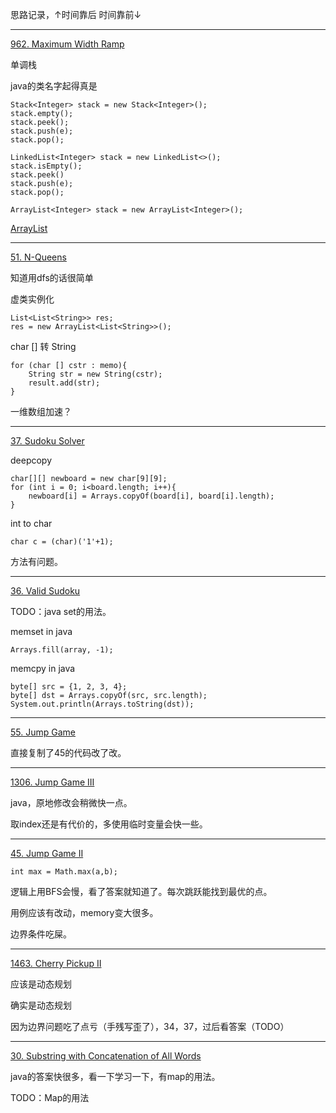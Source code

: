 思路记录，↑时间靠后 时间靠前↓

----

[962. Maximum Width Ramp](https://leetcode.com/problems/maximum-width-ramp/)

单调栈

java的类名字起得真是

    Stack<Integer> stack = new Stack<Integer>();
    stack.empty();
    stack.peek();
    stack.push(e);
    stack.pop();

    LinkedList<Integer> stack = new LinkedList<>();
    stack.isEmpty();
    stack.peek()
    stack.push(e);
    stack.pop();

    ArrayList<Integer> stack = new ArrayList<Integer>();

[ArrayList](https://www.w3schools.com/java/java_arraylist.asp)

----

[51. N-Queens](https://leetcode.com/problems/n-queens/)

知道用dfs的话很简单

虚类实例化

    List<List<String>> res;
    res = new ArrayList<List<String>>();

char [] 转 String

    for (char [] cstr : memo){
        String str = new String(cstr);
        result.add(str);
    }

一维数组加速？

----
[37. Sudoku Solver](https://leetcode.com/problems/sudoku-solver/)

deepcopy

    char[][] newboard = new char[9][9];
    for (int i = 0; i<board.length; i++){
        newboard[i] = Arrays.copyOf(board[i], board[i].length);
    }

int to char

    char c = (char)('1'+1);

方法有问题。

----
[36. Valid Sudoku](https://leetcode.com/problems/valid-sudoku/)

TODO：java set的用法。

memset in java

    Arrays.fill(array, -1);

memcpy in java

    byte[] src = {1, 2, 3, 4};
    byte[] dst = Arrays.copyOf(src, src.length);
    System.out.println(Arrays.toString(dst));
----

[55. Jump Game](https://leetcode.com/problems/jump-game/)

直接复制了45的代码改了改。

----

[1306. Jump Game III](https://leetcode.com/problems/jump-game-iii/)

java，原地修改会稍微快一点。

取index还是有代价的，多使用临时变量会快一些。

----

[45. Jump Game II](https://leetcode.com/problems/jump-game-ii/)

    int max = Math.max(a,b);

逻辑上用BFS会慢，看了答案就知道了。每次跳跃能找到最优的点。

用例应该有改动，memory变大很多。

边界条件吃屎。

----

[1463.  Cherry Pickup II](https://leetcode.com/problems/cherry-pickup-ii/)

应该是动态规划

确实是动态规划

因为边界问题吃了点亏（手残写歪了），34，37，过后看答案（TODO）

----

[30. Substring with Concatenation of All Words](https://leetcode.com/problems/substring-with-concatenation-of-all-words/)

java的答案快很多，看一下学习一下，有map的用法。

TODO：Map的用法

